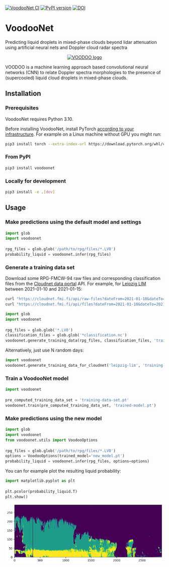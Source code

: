 [![VoodooNet CI](https://github.com/actris-cloudnet/voodoonet/actions/workflows/test.yml/badge.svg)](https://github.com/actris-cloudnet/voodoonet/actions/workflows/test.yml)
[![PyPI version](https://badge.fury.io/py/voodoonet.svg)](https://badge.fury.io/py/voodoonet)
[![DOI](https://zenodo.org/badge/575846028.svg)](https://zenodo.org/badge/latestdoi/575846028)

# VoodooNet

Predicting liquid droplets in mixed-phase clouds beyond lidar attenuation using artificial neural nets and Doppler cloud radar spectra

<div align="center">
  <a href="https://github.com/actris-cloudnet/voodoonet">
    <img src="https://raw.githubusercontent.com/actris-cloudnet/voodoonet/main/voodoonet/img/voodoo_logo.png" alt="VOODOO logo" width="630" height="270">
  </a>
</div>

VOODOO is a machine learning approach based convolutional neural networks (CNN) to relate Doppler spectra morphologies to the presence of (supercooled) liquid cloud droplets in mixed-phase clouds.

## Installation

### Prerequisites

VoodooNet requires Python 3.10.

Before installing VoodooNet, install PyTorch [according to your infrastructure](https://pytorch.org/get-started/locally/). For example on a Linux machine without GPU you might run:

```sh
pip3 install torch --extra-index-url https://download.pytorch.org/whl/cpu
```

### From PyPI

```sh
pip3 install voodoonet
```

### Locally for development

```sh
pip3 install -e .[dev]
```

## Usage

### Make predictions using the default model and settings

```python
import glob
import voodoonet

rpg_files = glob.glob('/path/to/rpg/files/*.LV0')
probability_liquid = voodoonet.infer(rpg_files)
```

### Generate a training data set

Download some RPG-FMCW-94 raw files and corresponding classification files from the [Cloudnet data portal](https://cloudnet.fmi.fi/) API. For example, for [Leipzig LIM](https://cloudnet.fmi.fi/site/leipzig-lim) between 2021-01-10 and 2021-01-15:

```sh
curl "https://cloudnet.fmi.fi/api/raw-files?dateFrom=2021-01-10&dateTo=2021-01-15&site=leipzig-lim&instrument=rpg-fmcw-94&filenameSuffix=.LV0" | jq '.[]["downloadUrl"]' | xargs -n1 curl -O
curl "https://cloudnet.fmi.fi/api/files?dateFrom=2021-01-10&dateTo=2021-01-15&site=leipzig-lim&product=classification" | jq '.[]["downloadUrl"]' | xargs -n1 curl -O
```

```python
import glob
import voodoonet

rpg_files = glob.glob('*.LV0')
classification_files = glob.glob('*classification.nc')
voodoonet.generate_training_data(rpg_files, classification_files, 'training-data-set.pt')
```

Alternatively, just use N random days:

```python
import voodoonet
voodoonet.generate_training_data_for_cloudnet('leipzig-lim', 'training-data-set.pt', n_days=5)
```

### Train a VoodooNet model

```python
import voodoonet

pre_computed_training_data_set = 'training-data-set.pt'
voodoonet.train(pre_computed_training_data_set, 'trained-model.pt')
```

### Make predictions using the new model

```python
import glob
import voodoonet
from voodoonet.utils import VoodooOptions

rpg_files = glob.glob('/path/to/rpg/files/*.LV0')
options = VoodooOptions(trained_model='new_model.pt')
probability_liquid = voodoonet.infer(rpg_files, options=options)
```

You can for example plot the resulting liquid probability:

```python
import matplotlib.pyplot as plt

plt.pcolor(probability_liquid.T)
plt.show()
```

![](https://raw.githubusercontent.com/actris-cloudnet/voodoonet/main/voodoonet/img/voodoo_plot.png)

